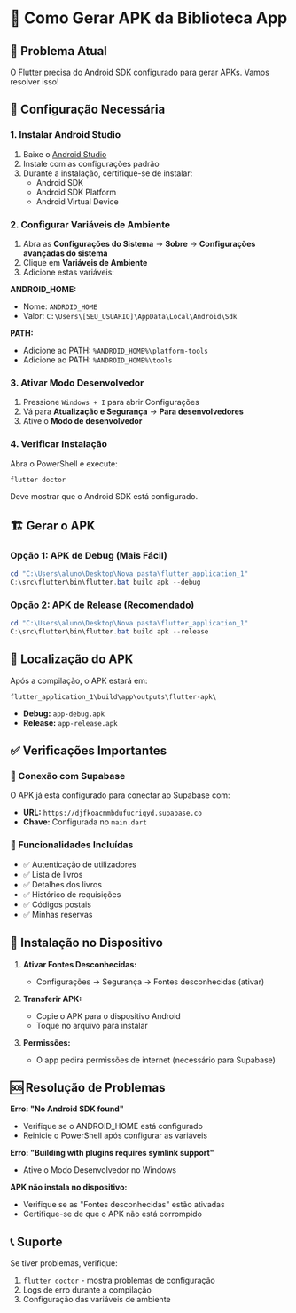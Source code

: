 # 📱 Como Gerar APK da Biblioteca App

## 🚨 Problema Atual
O Flutter precisa do Android SDK configurado para gerar APKs. Vamos resolver isso!

## 🔧 Configuração Necessária

### 1. **Instalar Android Studio**
1. Baixe o [Android Studio](https://developer.android.com/studio)
2. Instale com as configurações padrão
3. Durante a instalação, certifique-se de instalar:
   - Android SDK
   - Android SDK Platform
   - Android Virtual Device

### 2. **Configurar Variáveis de Ambiente**
1. Abra as **Configurações do Sistema** → **Sobre** → **Configurações avançadas do sistema**
2. Clique em **Variáveis de Ambiente**
3. Adicione estas variáveis:

**ANDROID_HOME:**
- Nome: `ANDROID_HOME`
- Valor: `C:\Users\[SEU_USUARIO]\AppData\Local\Android\Sdk`

**PATH:**
- Adicione ao PATH: `%ANDROID_HOME%\platform-tools`
- Adicione ao PATH: `%ANDROID_HOME%\tools`

### 3. **Ativar Modo Desenvolvedor**
1. Pressione `Windows + I` para abrir Configurações
2. Vá para **Atualização e Segurança** → **Para desenvolvedores**
3. Ative o **Modo de desenvolvedor**

### 4. **Verificar Instalação**
Abra o PowerShell e execute:
```powershell
flutter doctor
```

Deve mostrar que o Android SDK está configurado.

## 🏗️ Gerar o APK

### Opção 1: APK de Debug (Mais Fácil)
```powershell
cd "C:\Users\aluno\Desktop\Nova pasta\flutter_application_1"
C:\src\flutter\bin\flutter.bat build apk --debug
```

### Opção 2: APK de Release (Recomendado)
```powershell
cd "C:\Users\aluno\Desktop\Nova pasta\flutter_application_1"
C:\src\flutter\bin\flutter.bat build apk --release
```

## 📍 Localização do APK
Após a compilação, o APK estará em:
```
flutter_application_1\build\app\outputs\flutter-apk\
```

- **Debug:** `app-debug.apk`
- **Release:** `app-release.apk`

## ✅ Verificações Importantes

### 🔗 Conexão com Supabase
O APK já está configurado para conectar ao Supabase com:
- **URL:** `https://djfkoacmmbdufucriqyd.supabase.co`
- **Chave:** Configurada no `main.dart`

### 📱 Funcionalidades Incluídas
- ✅ Autenticação de utilizadores
- ✅ Lista de livros
- ✅ Detalhes dos livros
- ✅ Histórico de requisições
- ✅ Códigos postais
- ✅ Minhas reservas

## 🚀 Instalação no Dispositivo

1. **Ativar Fontes Desconhecidas:**
   - Configurações → Segurança → Fontes desconhecidas (ativar)

2. **Transferir APK:**
   - Copie o APK para o dispositivo Android
   - Toque no arquivo para instalar

3. **Permissões:**
   - O app pedirá permissões de internet (necessário para Supabase)

## 🆘 Resolução de Problemas

**Erro: "No Android SDK found"**
- Verifique se o ANDROID_HOME está configurado
- Reinicie o PowerShell após configurar as variáveis

**Erro: "Building with plugins requires symlink support"**
- Ative o Modo Desenvolvedor no Windows

**APK não instala no dispositivo:**
- Verifique se as "Fontes desconhecidas" estão ativadas
- Certifique-se de que o APK não está corrompido

## 📞 Suporte
Se tiver problemas, verifique:
1. `flutter doctor` - mostra problemas de configuração
2. Logs de erro durante a compilação
3. Configuração das variáveis de ambiente
